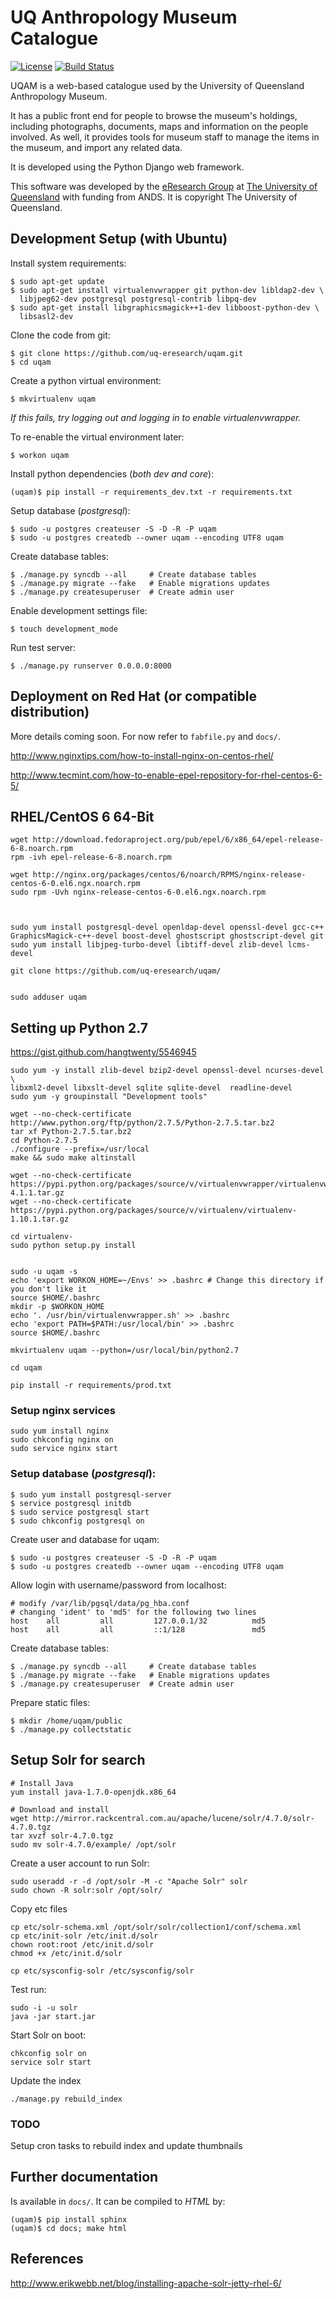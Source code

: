 # UQ Anthropology Museum Catalogue

[![License](https://img.shields.io/github/license/uq-eresearch/uqam.svg)](https://github.com/uq-eresearch/uqam/blob/master/LICENSE)
[![Build Status](https://travis-ci.org/uq-eresearch/uqam.svg?branch=master)](https://travis-ci.org/uq-eresearch/uqam)

UQAM is a web-based catalogue used by the University of Queensland Anthropology Museum.

It has a public front end for people to browse the museum's holdings, including photographs, documents, maps and information on the people involved. As well, it provides tools for museum staff to manage the items in the museum, and import any related data.

It is developed using the Python Django web framework.

This software was developed by the [eResearch Group][eResearch] at [The University of Queensland][uq] with funding from ANDS. It is copyright The University of Queensland.

  [Python]: http://www.python.org/
  [Django]: https://www.djangoproject.com/
  [eResearch]: http://www.itee.uq.edu.au/eresearch
  [uq]: http://www.uq.edu.au/

## Development Setup (with Ubuntu)

Install system requirements:

    $ sudo apt-get update
    $ sudo apt-get install virtualenvwrapper git python-dev libldap2-dev \
      libjpeg62-dev postgresql postgresql-contrib libpq-dev
    $ sudo apt-get install libgraphicsmagick++1-dev libboost-python-dev \
      libsasl2-dev

Clone the code from git:

    $ git clone https://github.com/uq-eresearch/uqam.git
    $ cd uqam

Create a python virtual environment:

    $ mkvirtualenv uqam

*If this fails, try logging out and logging in to enable virtualenvwrapper.*

To re-enable the virtual environment later:

    $ workon uqam

Install python dependencies (*both dev and core*):

    (uqam)$ pip install -r requirements_dev.txt -r requirements.txt

Setup database (*postgresql*):

    $ sudo -u postgres createuser -S -D -R -P uqam
    $ sudo -u postgres createdb --owner uqam --encoding UTF8 uqam

Create database tables:

    $ ./manage.py syncdb --all     # Create database tables
    $ ./manage.py migrate --fake   # Enable migrations updates
    $ ./manage.py createsuperuser  # Create admin user

Enable development settings file:

    $ touch development_mode

Run test server:

    $ ./manage.py runserver 0.0.0.0:8000


## Deployment on Red Hat (or compatible distribution)

More details coming soon. For now refer to `fabfile.py` and `docs/`.

http://www.nginxtips.com/how-to-install-nginx-on-centos-rhel/

http://www.tecmint.com/how-to-enable-epel-repository-for-rhel-centos-6-5/
## RHEL/CentOS 6 64-Bit ##

    wget http://download.fedoraproject.org/pub/epel/6/x86_64/epel-release-6-8.noarch.rpm
    rpm -ivh epel-release-6-8.noarch.rpm

    wget http://nginx.org/packages/centos/6/noarch/RPMS/nginx-release-centos-6-0.el6.ngx.noarch.rpm
    sudo rpm -Uvh nginx-release-centos-6-0.el6.ngx.noarch.rpm 



    sudo yum install postgresql-devel openldap-devel openssl-devel gcc-c++ GraphicsMagick-c++-devel boost-devel ghostscript ghostscript-devel git
    sudo yum install libjpeg-turbo-devel libtiff-devel zlib-devel lcms-devel

    git clone https://github.com/uq-eresearch/uqam/


    sudo adduser uqam

## Setting up Python 2.7
https://gist.github.com/hangtwenty/5546945

    sudo yum -y install zlib-devel bzip2-devel openssl-devel ncurses-devel \
    libxml2-devel libxslt-devel sqlite sqlite-devel  readline-devel
    sudo yum -y groupinstall "Development tools"

    wget --no-check-certificate http://www.python.org/ftp/python/2.7.5/Python-2.7.5.tar.bz2
    tar xf Python-2.7.5.tar.bz2 
    cd Python-2.7.5
    ./configure --prefix=/usr/local
    make && sudo make altinstall

    wget --no-check-certificate https://pypi.python.org/packages/source/v/virtualenvwrapper/virtualenvwrapper-4.1.1.tar.gz
    wget --no-check-certificate https://pypi.python.org/packages/source/v/virtualenv/virtualenv-1.10.1.tar.gz

    cd virtualenv-
    sudo python setup.py install


    sudo -u uqam -s
    echo 'export WORKON_HOME=~/Envs' >> .bashrc # Change this directory if you don't like it
    source $HOME/.bashrc
    mkdir -p $WORKON_HOME
    echo '. /usr/bin/virtualenvwrapper.sh' >> .bashrc
    echo 'export PATH=$PATH:/usr/local/bin' >> .bashrc
    source $HOME/.bashrc

    mkvirtualenv uqam --python=/usr/local/bin/python2.7

    cd uqam

    pip install -r requirements/prod.txt


### Setup nginx services

    sudo yum install nginx
    sudo chkconfig nginx on
    sudo service nginx start



### Setup database (*postgresql*):

    $ sudo yum install postgresql-server
    $ service postgresql initdb
    $ sudo service postgresql start
    $ sudo chkconfig postgresql on

Create user and database for uqam:

    $ sudo -u postgres createuser -S -D -R -P uqam
    $ sudo -u postgres createdb --owner uqam --encoding UTF8 uqam

Allow login with username/password from localhost:

    # modify /var/lib/pgsql/data/pg_hba.conf
    # changing 'ident' to 'md5' for the following two lines
    host    all         all         127.0.0.1/32          md5
    host    all         all         ::1/128               md5

Create database tables:

    $ ./manage.py syncdb --all     # Create database tables
    $ ./manage.py migrate --fake   # Enable migrations updates
    $ ./manage.py createsuperuser  # Create admin user

Prepare static files:

    $ mkdir /home/uqam/public
    $ ./manage.py collectstatic

## Setup Solr for search

    # Install Java
    yum install java-1.7.0-openjdk.x86_64

    # Download and install
    wget http://mirror.rackcentral.com.au/apache/lucene/solr/4.7.0/solr-4.7.0.tgz
    tar xvzf solr-4.7.0.tgz
    sudo mv solr-4.7.0/example/ /opt/solr

Create a user account to run Solr:

    sudo useradd -r -d /opt/solr -M -c "Apache Solr" solr
    sudo chown -R solr:solr /opt/solr/

Copy etc files
    
    cp etc/solr-schema.xml /opt/solr/solr/collection1/conf/schema.xml
    cp etc/init-solr /etc/init.d/solr
    chown root:root /etc/init.d/solr
    chmod +x /etc/init.d/solr

    cp etc/sysconfig-solr /etc/sysconfig/solr

Test run:

    sudo -i -u solr
    java -jar start.jar

Start Solr on boot:
    
    chkconfig solr on
    service solr start

Update the index

    ./manage.py rebuild_index

### TODO
Setup cron tasks to rebuild index and update thumbnails


## Further documentation

Is available in `docs/`. It can be compiled to *HTML* by:

    (uqam)$ pip install sphinx
    (uqam)$ cd docs; make html


## References
http://www.erikwebb.net/blog/installing-apache-solr-jetty-rhel-6/